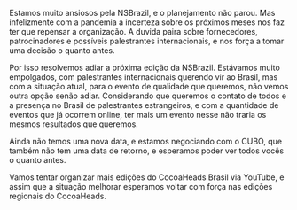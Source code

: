 Estamos muito ansiosos pela NSBrazil, e o planejamento não parou. Mas infelizmente com a pandemia a incerteza sobre os próximos meses nos faz ter que repensar a organização. A duvida paira sobre fornecedores, patrocinadores e possíveis palestrantes internacionais, e nos força a tomar uma decisão o quanto antes.

Por isso resolvemos adiar a próxima edição da NSBrazil. Estávamos muito empolgados, com palestrantes internacionais querendo vir ao Brasil, mas com a situação atual, para o evento de qualidade que queremos, não vemos outra opção senão adiar. Considerando que queremos o contato de todos e a presença no Brasil de palestrantes estrangeiros, e com a quantidade de eventos que já ocorrem online, ter mais um evento nesse não traria os mesmos resultados que queremos.

Ainda não temos uma nova data, e estamos negociando com o CUBO, que também não tem uma data de retorno, e esperamos poder ver todos vocês o quanto antes.

Vamos tentar organizar mais edições do CocoaHeads Brasil via YouTube, e assim que a situação melhorar esperamos voltar com força nas edições regionais do CocoaHeads.
